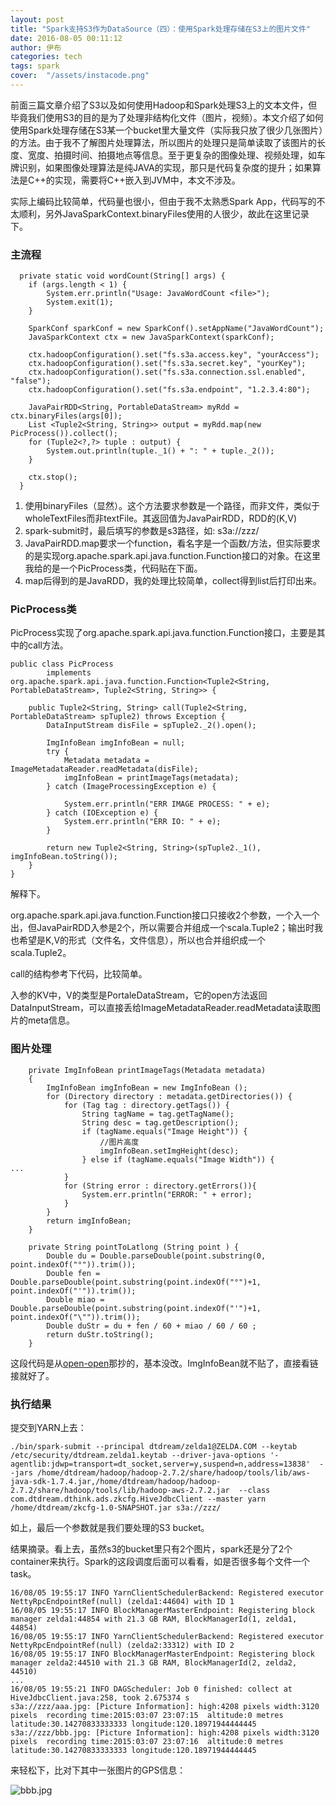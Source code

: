 ```yaml
---
layout: post
title: "Spark支持S3作为DataSource（四）：使用Spark处理存储在S3上的图片文件"
date: 2016-08-05 00:11:12
author: 伊布
categories: tech
tags: spark
cover:  "/assets/instacode.png"
---
```


前面三篇文章介绍了S3以及如何使用Hadoop和Spark处理S3上的文本文件，但毕竟我们使用S3的目的是为了处理非结构化文件（图片，视频）。本文介绍了如何使用Spark处理存储在S3某一个bucket里大量文件（实际我只放了很少几张图片）的方法。由于我不了解图片处理算法，所以图片的处理只是简单读取了该图片的长度、宽度、拍摄时间、拍摄地点等信息。至于更复杂的图像处理、视频处理，如车牌识别，如果图像处理算法是纯JAVA的实现，那只是代码复杂度的提升；如果算法是C++的实现，需要将C++嵌入到JVM中，本文不涉及。

实际上编码比较简单，代码量也很小，但由于我不太熟悉Spark App，代码写的不太顺利，另外JavaSparkContext.binaryFiles使用的人很少，故此在这里记录下。

### 主流程

```
  private static void wordCount(String[] args) {
    if (args.length < 1) {
        System.err.println("Usage: JavaWordCount <file>");
        System.exit(1);
    }

    SparkConf sparkConf = new SparkConf().setAppName("JavaWordCount");
    JavaSparkContext ctx = new JavaSparkContext(sparkConf);

    ctx.hadoopConfiguration().set("fs.s3a.access.key", "yourAccess");
    ctx.hadoopConfiguration().set("fs.s3a.secret.key", "yourKey");
    ctx.hadoopConfiguration().set("fs.s3a.connection.ssl.enabled", "false");
    ctx.hadoopConfiguration().set("fs.s3a.endpoint", "1.2.3.4:80");

    JavaPairRDD<String, PortableDataStream> myRdd = ctx.binaryFiles(args[0]);
    List <Tuple2<String, String>> output = myRdd.map(new PicProcess()).collect();
    for (Tuple2<?,?> tuple : output) {
        System.out.println(tuple._1() + ": " + tuple._2());
    }

    ctx.stop();
  }
```

1. 使用binaryFiles（显然）。这个方法要求参数是一个路径，而非文件，类似于wholeTextFiles而非textFile。其返回值为JavaPairRDD，RDD的(K,V)
2. spark-submit时，最后填写的参数是s3路径，如: s3a://zzz/
3. JavaPairRDD.map要求一个function，看名字是一个函数/方法，但实际要求的是实现org.apache.spark.api.java.function.Function接口的对象。在这里我给的是一个PicProcess类，代码贴在下面。
4. map后得到的是JavaRDD，我的处理比较简单，collect得到list后打印出来。


### PicProcess类


PicProcess实现了org.apache.spark.api.java.function.Function接口，主要是其中的call方法。

```
public class PicProcess
        implements org.apache.spark.api.java.function.Function<Tuple2<String, PortableDataStream>, Tuple2<String, String>> {

    public Tuple2<String, String> call(Tuple2<String, PortableDataStream> spTuple2) throws Exception {
        DataInputStream disFile = spTuple2._2().open();

        ImgInfoBean imgInfoBean = null;
        try {
            Metadata metadata = ImageMetadataReader.readMetadata(disFile);
            imgInfoBean = printImageTags(metadata);
        } catch (ImageProcessingException e) {

            System.err.println("ERR IMAGE PROCESS: " + e);
        } catch (IOException e) {
            System.err.println("ERR IO: " + e);
        }

        return new Tuple2<String, String>(spTuple2._1(), imgInfoBean.toString());
    }
}
```

解释下。

org.apache.spark.api.java.function.Function接口只接收2个参数，一个入一个出，但JavaPairRDD入参是2个，所以需要合并组成一个scala.Tuple2；输出时我也希望是K,V的形式（文件名，文件信息），所以也合并组织成一个scala.Tuple2。

call的结构参考下代码，比较简单。

入参的KV中，V的类型是PortaleDataStream，它的open方法返回DataInputStream，可以直接丢给ImageMetadataReader.readMetadata读取图片的meta信息。


### 图片处理

```
    private ImgInfoBean printImageTags(Metadata metadata)
    {
        ImgInfoBean imgInfoBean = new ImgInfoBean ();
        for (Directory directory : metadata.getDirectories()) {
            for (Tag tag : directory.getTags()) {
                String tagName = tag.getTagName();
                String desc = tag.getDescription();
                if (tagName.equals("Image Height")) {
                    //图片高度
                    imgInfoBean.setImgHeight(desc);
                } else if (tagName.equals("Image Width")) {
...
            }
            for (String error : directory.getErrors()){
                System.err.println("ERROR: " + error);
            }
        }
        return imgInfoBean;
    }

    private String pointToLatlong (String point ) {
        Double du = Double.parseDouble(point.substring(0, point.indexOf("°")).trim());
        Double fen = Double.parseDouble(point.substring(point.indexOf("°")+1, point.indexOf("'")).trim());
        Double miao = Double.parseDouble(point.substring(point.indexOf("'")+1, point.indexOf("\"")).trim());
        Double duStr = du + fen / 60 + miao / 60 / 60 ;
        return duStr.toString();
    }
```

这段代码是从[open-open](http://www.open-open.com/code/view/1425376015697)那抄的，基本没改。ImgInfoBean就不贴了，直接看链接就好了。

### 执行结果

提交到YARN上去：

```
./bin/spark-submit --principal dtdream/zelda1@ZELDA.COM --keytab /etc/security/dtdream.zelda1.keytab --driver-java-options '-agentlib:jdwp=transport=dt_socket,server=y,suspend=n,address=13838'  --jars /home/dtdream/hadoop/hadoop-2.7.2/share/hadoop/tools/lib/aws-java-sdk-1.7.4.jar,/home/dtdream/hadoop/hadoop-2.7.2/share/hadoop/tools/lib/hadoop-aws-2.7.2.jar  --class com.dtdream.dthink.ads.zkcfg.HiveJdbcClient --master yarn /home/dtdream/zkcfg-1.0-SNAPSHOT.jar s3a://zzz/
```

如上，最后一个参数就是我们要处理的S3 bucket。

结果摘录。看上去，虽然s3的bucket里只有2个图片，spark还是分了2个container来执行。Spark的这段调度后面可以看看，如是否很多每个文件一个task。

```
16/08/05 19:55:17 INFO YarnClientSchedulerBackend: Registered executor NettyRpcEndpointRef(null) (zelda1:44604) with ID 1
16/08/05 19:55:17 INFO BlockManagerMasterEndpoint: Registering block manager zelda1:44854 with 21.3 GB RAM, BlockManagerId(1, zelda1, 44854)
16/08/05 19:55:17 INFO YarnClientSchedulerBackend: Registered executor NettyRpcEndpointRef(null) (zelda2:33312) with ID 2
16/08/05 19:55:17 INFO BlockManagerMasterEndpoint: Registering block manager zelda2:44510 with 21.3 GB RAM, BlockManagerId(2, zelda2, 44510)
...
16/08/05 19:55:21 INFO DAGScheduler: Job 0 finished: collect at HiveJdbcClient.java:258, took 2.675374 s
s3a://zzz/aaa.jpg: [Picture Information]: high:4208 pixels width:3120 pixels  recording time:2015:03:07 23:07:15  altitude:0 metres latitude:30.14270833333333 longitude:120.18971944444445
s3a://zzz/bbb.jpg: [Picture Information]: high:4208 pixels width:3120 pixels  recording time:2015:03:07 23:07:16  altitude:0 metres latitude:30.14270833333333 longitude:120.18971944444445
```

来轻松下，比对下其中一张图片的GPS信息：

![bbb.jpg](http://7xir15.com1.z0.glb.clouddn.com/bbb.jpg)